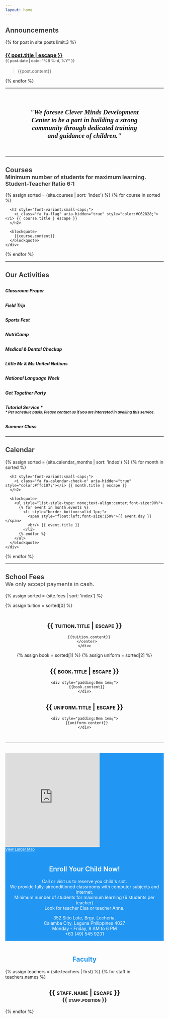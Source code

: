 ```yaml
---
layout: home
---
```


<div class="pure-g" id="announcements" >
  <div class="pure-u-1">
    <h2 style="font-weight:bold;color:#444;">Announcements</h2>
  </div>
</div>

<div class="pure-g main-content">
  {% for post in site.posts limit:3 %}
    <div class="pure-u-1 pure-u-md-1-3">
          <h3>
            <a class="post-link" href="{{ post.url | relative_url }}">{{ post.title | escape }}</a>
            <span class="post-meta" style="color:#757575; font-size:0.75em; display:block;">{{ post.date | date: "%B %-d, %Y" }}</span>
          </h3>
          <blockquote>
              {{post.content}}
          </blockquote>
    </div>
  {% endfor %}
</div>

<hr>
<center style="padding:1.5em 5em;">
  <h2>
    <em style="font-family:'Georgia', serif;">"We foresee Clever Minds Development Center to be a part in building a strong community through dedicated training and guidance of children."</em>
  </h2>
</center>
<hr>

<div class="pure-g" id="courses" >
  <div class="pure-u-1">
    <h2 style="font-weight:bold;color:#444;"> Courses <br/>
      <small>
        <i class="fa fa-asterisk"></i>
        Minimum number of students for maximum learning. <br/>
        Student-Teacher Ratio 6:1
      </small>
    </h2>
  </div>
</div>

<div class="pure-g">
  {% assign sorted = (site.courses | sort: 'index') %}
  {% for course in sorted %}
    <div class="pure-u-1 pure-u-md-1-2 pure-u-lg-1-4">

      <h2 style="font-variant:small-caps;">
        <i class="fa fa-flag" aria-hidden="true" style="color:#C62828;"></i> {{ course.title | escape }}
      </h2>

      <blockquote>
        {{course.content}}
      </blockquote>
    </div>
  {% endfor %}
</div>

<hr>

<div class="pure-g" id="activities" >
  <div class="pure-u-1">
    <h2 style="font-weight:bold;color:#444;"> Our Activities </h2>
  </div>
</div>

<div class="activities">
  <div class="pure-g">
    <div class="pure-u-1-2 pure-u-md-1-4">
      <div class="icon-block">
        <h2 class="center red-text"><i class="fa fa-puzzle-piece"></i></h2>
        <h5 class="center light grey-text editable">Classroom Proper</h5>
      </div>
    </div>
    <div class="pure-u-1-2 pure-u-md-1-4">
      <div class="icon-block">
        <h2 class="center light-green-text"><i class="fa fa-bus"></i></h2>
        <h5 class="center light grey-text editable">Field Trip</h5>
      </div>
    </div>
    <div class="pure-u-1-2 pure-u-md-1-4">
      <div class="icon-block">
        <h2 class="center amber-text"><i class="fa fa-soccer-ball-o"></i></h2>
        <h5 class="center light grey-text editable">Sports Fest</h5>
      </div>
    </div>
    <div class="pure-u-1-2 pure-u-md-1-4">
      <div class="icon-block">
        <h2 class="center blue-text"><i class="fa fa-cutlery"></i></h2>
        <h5 class="center light grey-text editable">NutriCamp</h5>
      </div>
    </div>
  </div>
  <div class="pure-g">
    <div class="pure-u-1-2 pure-u-md-1-4">
      <div class="icon-block">
        <h2 class="center yellow-text"><i class="fa fa-medkit"></i></h2>
        <h5 class="center light grey-text editable">Medical &amp; Dental Checkup</h5>
      </div>
    </div>
    <div class="pure-u-1-2 pure-u-md-1-4">
      <div class="icon-block">
        <h2 class="center red-text"><i class="fa fa-flag"></i></h2>
        <h5 class="center light grey-text editable">Little Mr &amp; Ms United Nations</h5>
      </div>
    </div>
    <div class="pure-u-1-2 pure-u-md-1-4">
      <div class="icon-block">
        <h2 class="center light-green-text"><i class="fa fa-language"></i></h2>
        <h5 class="center light grey-text editable">National Language Week</h5>
      </div>
    </div>
    <div class="pure-u-1-2 pure-u-md-1-4">
      <div class="icon-block">
        <h2 class="center amber-text"><i class="fa fa-group"></i></h2>
        <h5 class="center light grey-text editable">Get Together Party</h5>
      </div>
    </div>
  </div>
  <div class="pure-g">
    <div class="pure-u-1-2 pure-u-md-1-2">
      <div class="icon-block">
        <h2 class="center blue-text"><i class="fa fa-child"></i></h2>
        <h5 class="center light grey-text editable">
          Tutorial Service *<br/>
          <small>* Per schedule basis. Please contact us if you are interested in availing this service.</small>
        </h5>
      </div>
    </div>
    <div class="pure-u-1-2 pure-u-md-1-2">
      <div class="icon-block">
        <h2 class="center yellow-text"><i class="fa fa-sun-o"></i></h2>
        <h5 class="center light grey-text editable">Summer Class</h5>
      </div>
    </div>
  </div>
</div>

<hr>

<div class="pure-g" id="calendar" >
  <div class="pure-u-1">
    <h2 style="font-weight:bold;color:#444;"> Calendar </h2>
  </div>
</div>

<div class="pure-g">
  {% assign sorted = (site.calendar_months | sort: 'index') %}
  {% for month in sorted %}
    <div class="pure-u-1 pure-u-sm-1-3 pure-u-md-1-6">

      <h2 style="font-variant:small-caps;">
        <i class="fa fa-calendar-check-o" aria-hidden="true" style="color:#ffc107;"></i> {{ month.title | escape }}
      </h2>

      <blockquote>
        <ul style="list-style-type: none;text-align:center;font-size:90%">
          {% for event in month.events %}
            <li style="border-bottom:solid 1px;">
              <span style="float:left;font-size:150%">{{ event.day }}</span>
              <br/> {{ event.title }}
            </li>
          {% endfor %}
        </ul>
      </blockquote>
    </div>
  {% endfor %}
</div>

<hr>

<div class="pure-g" id="fees" >
  <div class="pure-u-1">
    <h2 style="font-weight:bold;color:#444;"> School Fees <br/>
      <small style="font-weight:normal;">
        <i class="fa fa-asterisk"></i> We only accept payments in cash.
      </small>
    </h2>
  </div>
</div>

{% assign sorted = (site.fees | sort: 'index') %}

<div class="pure-g">
  {% assign tuition = sorted[0] %}
    <div class="pure-u-1">
      <center style="padding:1em;">
        <h2 style="font-variant:small-caps;">
          <i class="fa fa-credit-card" aria-hidden="true" style="color:#ffc107;"></i> {{ tuition.title | escape }}
        </h2>

        {{tuition.content}}
      </center>
    </div>

  {% assign book = sorted[1] %}
  {% assign uniform = sorted[2] %}

  <div class="pure-u-1 pure-u-md-1-2">
    <h2 style="font-variant:small-caps;">
      <i class="fa fa-book" aria-hidden="true" style="color:#ffc107;"></i> {{ book.title | escape }}
    </h2>

    <div style="padding:0em 1em;">
      {{book.content}}
    </div>
  </div>

  <div class="pure-u-1 pure-u-md-1-2">
    <h2 style="font-variant:small-caps;">
      <i class="fa fa-female" aria-hidden="true" style="color:#ffc107;"></i> {{ uniform.title | escape }}
    </h2>

    <div style="padding:0em 1em;">
      {{uniform.content}}
    </div>
  </div>

</div>

<hr>
<br>

<div class="pure-g" id="enroll" style="background-color:#2196F3; color:white;">

  <div class="pure-u-1 pure-u-md-1-2">
    <div class="video-container no-controls">
      <iframe frameborder="0"
      marginheight="0" marginwidth="0" scrolling="no" class="pure-u-1"
      src="https://www.google.com/maps?f=q&amp;source=s_q&amp;hl=en&amp;geocode=&amp;q=Clever+Minds+Development+Center&amp;aq=&amp;sll=14.204087,121.161819&amp;sspn=0.011607,0.021136&amp;ie=UTF8&amp;hq=Clever+Minds+Development+Center&amp;hnear=&amp;t=m&amp;ll=14.209891,121.160231&amp;spn=0.012481,0.012875&amp;z=15&amp;iwloc=A&amp;output=embed" style="min-height:300px;">
      </iframe>
      <br />
      <small>
        <a href="https://www.google.com/maps?f=q&amp;source=embed&amp;hl=en&amp;geocode=&amp;q=Clever+Minds+Development+Center&amp;aq=&amp;sll=14.204087,121.161819&amp;sspn=0.011607,0.021136&amp;ie=UTF8&amp;hq=Clever+Minds+Development+Center&amp;hnear=&amp;t=m&amp;ll=14.209891,121.160231&amp;spn=0.012481,0.012875&amp;z=15&amp;iwloc=A" style="color:white;">
          View Larger Map
        </a>
      </small>
    </div>
  </div>
  <div class="pure-u-1 pure-u-md-1-2">
    <center style="padding:1em 0em;">
      <h2 style="color:white;font-weight:600;">Enroll Your Child Now!</h2>
      <p>Call or visit us to reserve you child's slot. <br/>We provide fully-airconditioned classrooms with computer subjects and internet.<br/> Minimum number of students for maximum learning (6 students per teacher)<br/> Look for teacher Elsa or teacher Anna.</p>
      <address style="font-style:normal;">
        <abbr title="Address"><i class="fa fa-map-marker"></i></abbr> 352 Sitio Lote, Brgy. Lecheria, <br/> Calamba City, Laguna Philippines 4027<br/>
        <abbr title="Business Hours"><i class="fa fa-clock-o"></i></abbr> Monday - Friday, 9 AM to 6 PM<br/>
        <abbr title="Phone"><i class="fa fa-phone"></i></abbr> +63 (49) 545 9201<br/>
      </address>
    </center>
  </div>
</div>

<br>

<div class="pure-g" id="teachers" >
  <div class="pure-u-1">
    <center><h2 style="font-weight:bold;color:#2196F3;"> <i class="fa fa-users" style="color:#2196F3;"></i> Faculty </h2></center>
  </div>
</div>

<div class="pure-g">
  {% assign teachers = (site.teachers | first) %}
  {% for staff in teachers.names %}
    <div class="pure-u-1-2 pure-u-sm-1-3 pure-u-md-1-4">
      <center>
        <h2 style="font-variant:small-caps;">
          <i class="fa fa-user-circle" aria-hidden="true" style="color:#2196F3;"></i> {{ staff.name | escape }}
          <br/>
          <small>{{ staff.position }}</small>
        </h2>
      </center>
    </div>
  {% endfor %}
</div>
